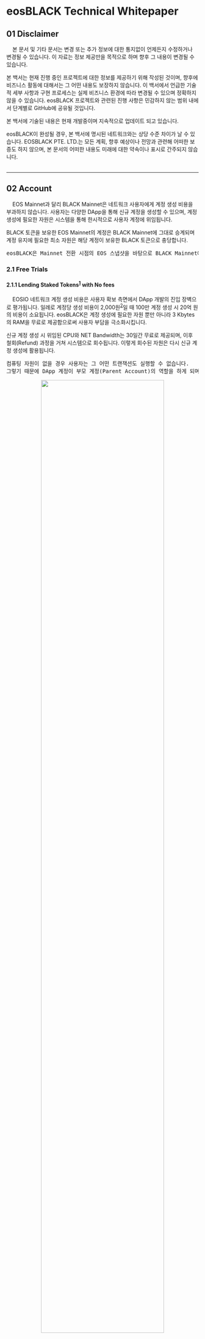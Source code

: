 # eosBLACK Technical Whitepaper

## 01 Disclaimer

&nbsp;&nbsp;&nbsp;&nbsp;본 문서 및 기타 문서는 변경 또는 추가 정보에 대한 통지없이 언제든지 수정하거나 변경될 수 있습니다. 이 자료는 정보 제공만을 목적으로 하며 향후 그 내용이 변경될 수 있습니다.

본 백서는 현재 진행 중인 프로젝트에 대한 정보를 제공하기 위해 작성된 것이며, 향후에 비즈니스 활동에 대해서는 그 어떤 내용도 보장하지 않습니다. 이 백서에서 언급한 기술적 세부 사항과 구현 프로세스는 실제 비즈니스 환경에 따라 변경될 수 있으며 정확하지 않을 수 있습니다. eosBLACK 프로젝트와 관련된  진행 사항은 민감하지 않는 범위 내에서 단계별로 GitHub에 공유될 것입니다.

본 백서에 기술된 내용은 현재 개발중이며 지속적으로 업데이트 되고 있습니다.

eosBLACK이 완성될 경우, 본 백서에 명시된 네트워크와는 상당 수준 차이가 날 수 있습니다. EOSBLACK PTE. LTD.는 모든 계획, 향후 예상이나 전망과 관련해 어떠한 보증도 하지 않으며, 본 문서의 어떠한 내용도 미래에 대한 약속이나 표시로 간주되지 않습니다.
<br>
<br>

***

## 02 Account

&nbsp;&nbsp;&nbsp;&nbsp;EOS Mainnet과 달리 BLACK Mainnet은 네트워크 사용자에게 계정 생성 비용을 부과하지 않습니다. 사용자는 다양한 DApp을 통해 신규 계정을 생성할 수 있으며, 계정 생성에 필요한 자원은 시스템을 통해 한시적으로 사용자 계정에 위임됩니다.

BLACK 토큰을 보유한 EOS Mainnet의 계정은 BLACK Mainnet에 그대로 승계되며 계정 유지에 필요한 최소 자원은 해당 계정이 보유한 BLACK 토큰으로 충당합니다.

<pre>eosBLACK은 Mainnet 전환 시점의 EOS 스냅샷을 바탕으로 BLACK Mainnet에 접근할 수 있는 계정을 발급할 예정입니다.</pre>

### 2.1 Free Trials

#### 2.1.1 Lending Staked Tokens<sup id="a1">[1](#f1)</sup> with No fees

&nbsp;&nbsp;&nbsp;&nbsp;EOSIO 네트워크 계정 생성 비용은 사용자 확보 측면에서 DApp 개발의 진입 장벽으로 평가됩니다. 일례로 계정당 생성 비용이 2,000원<sup id="a2">[2](#f2)</sup>일 때 100만 계정 생성 시 20억 원의 비용이 소요됩니다. eosBLACK은 계정 생성에 필요한 자원 뿐만 아니라 3 Kbytes의 RAM을 무료로 제공함으로써 사용자 부담을 극소화시킵니다.

신규 계정 생성 시 위임된 CPU와 NET Bandwidth는 30일간 무료로 제공되며, 이후 철회(Refund) 과정을 거쳐 시스템으로 회수됩니다. 이렇게 회수된 자원은 다시 신규 계정 생성에 활용됩니다.

<pre>컴퓨팅 자원이 없을 경우 사용자는 그 어떤 트랜잭션도 실행할 수 없습니다.<br>그렇기 때문에 DApp 계정이 부모 계정(Parent Account)의 역할을 하게 되며 신규 계정 생성에 필요한 트랜잭션을 실행합니다.</pre>

<p align="center"><img align="center" src="https://github.com/eosBLACK/Documentation/blob/master/images/account1.png" width=80% height=80% /></p>
<h5><p align="center">Figure 1. Leasing Bandwidth Resources for Creating Account</p></h5><br>

<br>신규 사용자에게 제공되는 컴퓨팅 자원은 다음과 같습니다. 플랫폼의 모든 기능이 구현되기 전까지는 eosBLACK 개발사에 의해 비즈니스 파라미터가 결정될 수 있습니다.

<h5><p align="center">Table 1. Resources for Free Account</p></h5>
<p align="center"><img align="center" src="https://github.com/eosBLACK/Documentation/blob/master/images/account2.png" width=70% height=70% /></p>
<h6><p align="center">* CPU와 NET Bandwidth 수량은 자원 사용 정도에 따라 변경될 수 있음.</p></h6>
<br>

#### 2.1.2 Refund Process

&nbsp;&nbsp;&nbsp;&nbsp;사용자는 가입일 기준 30일 동안 추가 자원 투입없이 계정을 유지할 수 있습니다. 만약 이 기간 동안 추가 스테이크를 하지 않으면 계정 사용이 중지됩니다.
<p align="center"><img align="center" src="https://github.com/eosBLACK/Documentation/blob/master/images/account3.png" width=80% height=80% /></p>
<h5><p align="center">Figure 2. Refund Process</p></h5>
<br>

#### 2.1.3 악의적 계정 생성에 대한 해결 방안

##### 2.1.3.1 By Invitation Only

&nbsp;&nbsp;&nbsp;&nbsp;경쟁 네트워크 혹은 해커에 의한 무한 계정 생성에 따른 시스템 마비 및 계정 점유 이슈를 예방하기 위해 기존 사용자가 신규 사용자를 초대하는 네트워크 가입 방식을 고려합니다. 건강한 네트워크는  무의미한 다수가 만드는 것이 아닙니다. 비록 소수일지라도 활성 사용자(Active User)가 증가하면 네트워크의 성장잠재력도 커집니다.


##### 2.1.3.2 Email Verification

&nbsp;&nbsp;&nbsp;&nbsp;Invitation Code에 따른 계정 생성 방법이 다소 사용자의 접근을 제한한다면 Email Verification은 무분별한 계정 생성을 막을 수 있으면서 누구나 네트워크에 접근할 수 있게 합니다. 계정 생성에 따른 경제적 이득이 없다는 전제 하에, 신규 계정 생성을 위해 매번 새로운 메일 계정을 등록해야 하기 때문에 자동 계정 생성 이슈를 방지할 수 있습니다.

### 2.2 Account Type

&nbsp;&nbsp;&nbsp;&nbsp;eosBLACK 계정은 스테이크 수량을 기준으로 크게 토큰 홀더(Token Holder)와 스테이크홀더(Stakeholder)로 나뉩니다.

<strong><pre><p align="center">Token Holder < Minimum Stake  ≤ Stakeholder</p></pre></strong>

스테이크홀더는 다시 참여자, 서포터, PO, 대표자로 구분됩니다. 참여자는 (대표자가 정한) 최소 토큰을 스테이크한 구성원으로 투표권과 투표보상의 권리를 갖습니다.

<p align="center"><img align="center" src="https://github.com/eosBLACK/Documentation/blob/master/images/account4.png" width=80% height=80% /></p>
<h5><p align="center">Figure 3. User Classification</p></h5><br>
<br>

서포터, Project Owner<sup id="a3">[3](#f3)</sup>, 대표자 후보는 시스템 등록을 통해 해당 자격을 얻을 수 있습니다.  eosBLACK은 네트워크 구성원의 신뢰도를 높이기 위해 담보(collateral) 개념의 스테이킹 기간을 요구하며 권한이 늘어날수록 최소 스테이크 수량과 철회 기간(Refund Duration)<sup id="a4">[4](#f4)</sup>은 늘어납니다.


<h5><p align="center">Table 2. 계정 유형에 따른 최소 스테이크 수량 및 철회기간 예</p></h5>
<p align="center"><img align="center" src="https://github.com/eosBLACK/Documentation/blob/master/images/account5.png" width=70% height=70% /></p>
<h6><p align="center">* 최소 스테이크 수량 및 철회 기간은 대표자 합의에 의해 최적값으로 변경될 수 있음.</p></h6>
<h6><p align="center">* Lock-in Period 에 Vesting Option 구현</p></h6>

<br>

계정 유형에 따른 최소 스테이크 수량 및 철회 기간은 대표자(Active Representative) 합의를 통해 변경될 수 있습니다. 특정 대표자에 의해 새롭게 제안된 파라미터 값은 36시간 동안 대표자 투표를 받게 되며, ⅔+1 이상 동의를 얻으면 예고(豫告) 기간(Notice Period)을 거친 후 시스템에 반영됩니다.

만약 일부 대표자가 기한 내에 의결권을 행사하지 않아 의사결정에 필요한 의결정족수가 충족되지 않으면 차순위 예비 대표자(Inactive Representative)에게 의사결정권이 이양됩니다.

<p align="center"><img align="center" src="https://github.com/eosBLACK/Documentation/blob/master/images/account6.png" width=80% height=70% /></p>
<h5><p align="center">Figure 4.  Representative's Proposal Approval Procedure</p></h5>

<br>

<pre>대표자가 의결권을 행사하지 않을 경우 패널티 점수가 올라가며, 동일한 이벤트가 3회 연속 발생할 경우 7일간 동안 블록 생산에서 제외됩니다.</pre>

<br>

><b id="f1"><sup>1</sup></b> 컴퓨팅 자원 할당을 위해 시스템에 잠긴 비용을 뜻함.[↩](#a1)<br>
<b id="f2"><sup>2</sup></b> eoshub 신규계정 생성 비용 https://eoshub.io/account/create?locale=ko [↩](#a2)<br>
<b id="f3"><sup>3</sup></b> Project Owner의 약자로 주로 분산형 애플리케이션 개발자를 지칭함.[↩](#a3)<br>
<b id="f4"><sup>4</sup></b> 철회 기간은 시스템에 락업된 자원을 철회할 때 계정으로 자원이 복구될 때까지 걸리는 시간을 뜻함.[↩](#a4)<br>

<br>

***

## 03 Resources

### 3.1 RAM 투기 제한 방안 : Limiting Active RAM Usage

&nbsp;&nbsp;&nbsp;&nbsp;eosBLACK 시스템은 RAM 무단점유(RAM Squatting)에 따른 비정상적인 RAM 가격 상승을 막기 위해 Active RAM<sup id="a5">[5](#f5)</sup>을 자동 회수합니다. 이때 RAM 철회 비용은 구매 시점의 가격을 기준으로 하며, 비정상적 RAM 구매에 따른 패널티 적용으로 1%의 거래 수수료가 부과됩니다. Active RAM의 회수량은 미사용 RAM 기준 90%이며, 트리거는 buyram/buyrambytes action과 그 액션으로 획득한 RAM의 50% 이하 사용률입니다.  

<p align="center"><img align="center" src="https://github.com/eosBLACK/Documentation/blob/master/images/resources1.PNG" width=80% height=70% /></p>
<h5><p align="center">Figure 5. Solving RAM Speculation in BLACK</p></h5><br>

EOS Mainnet은 RAM 가격 안정을 도모하기 위해 1 블록당 1KB의 RAM을 추가로 공급하겠다<sup id="a6">[6](#f6)</sup>고 밝힌 바 있지만 실제 네트워크 상의 RAM 수요와 상관 없이 일률적으로 RAM 자원을 늘린다는 점에서 비효율적 방안으로 보입니다.

<strong><pre><p align="center">[1 kbyte/block] x [2 block/sec] x [60 sec/min] x [60 min/hr] x [24hr/day] = 172,800 kbyte</p></pre></strong>

### 3.2 CPU 가격 안정: ① 스테이킹 사용 이원화

&nbsp;&nbsp;&nbsp;&nbsp;eosBLACK은 자원 활용의 효율성을 높이기 위해 CPU와 NET Bandwidth 자원 사용을 위한 스테이킹과 투표를 위한 스테이킹을 분리시키고자 합니다. 실제 상당량의 자원이 투표에 사용되지만 네트워크 자원으로는 활용되고 있지 않습니다. EOS Mainnet과 달리 eosBLACK은 투표에 따른 인센티브를 제공하기 때문에 자원 할당과 무관하게 투표에 자발적으로 참여하는 토큰 홀더들이 많을 것으로 봅니다. 

### 3.3 CPU 가격 안정: ② 커뮤니티를 통한 선별적 DApp 수용

&nbsp;&nbsp;&nbsp;&nbsp;pokereosgame-resolvebet, betdiceadmin-reveal2 등의 Contract으로 인한 Inline Action이 기하급수적으로 증가하면서 CPU 자원 가격과 가용성이 문제화되고 있습니다. Daniel Larimer는 애플리케이션 수준에서의 코드 최적화로 불필요한 CPU 소비를 줄일 수 있다고 미디엄을 통해 밝힌 바 있지만 개별 네트워크 참여자에게 코드 최적화를 강제할 만한 수단이 없기 때문에 사실상 문제 해결 방법으로 보이지 않습니다. 또한 DApp 홍보하기 위해 악의적으로 대량 트랜잭션을 발생시키는 자전거래의 정황이 포착되기도 했습니다. eosBLACK은 커뮤니티 구성원을 통해 체인 위에서 구동할 DApp을 선정하기 때문에 무의미한 트랜잭션을 유발하는 DApp을 원천적으로 차단할 수 있고, 이로 인한 CPU 가격 상승을 예방할 수 있습니다.

<br>

><b id="f5"><sup>5</sup></b> 미사용 RAM[↩](#a5)<br>
<b id="f6"><sup>6</sup></b> 무제한적 RAM 공급 모델[↩](#a6)<br>

<br>
<br>

***

## 04 Voting

### 4.1 대표자 투표: Stake-Weighted Approval Votes
&nbsp;&nbsp;&nbsp;&nbsp;스테이크홀더는 각자가 보유한 BLACK 수량에 비례하여 보팅 파워(Voting Power)<sup id="a8">[8](#f8)</sup>을 행사할 수 있습니다. EOS Mainnet과 동일하게 계정당 최대 30번 투표를 할 수 있고, 철회 역시 가능합니다. BLACK Mainnet에서 보팅 파워는 EOS Mainnet과 크게는 유사하나 Contribute Time<sup id="a9">[9](#f9)</sup>과 투표 계정수에 따른 보팅 파워 균등 분할 원칙이 적용됩니다.

#### 4.1.1 보팅 파워(Voting Power) 계산
##### 4.1.1.1 Contribute Time
&nbsp;&nbsp;&nbsp;&nbsp;eosBLACK은 네트워크 충성도를 보팅 파워에 반영하고자 스테이크 유지 기간(Contribute Time)을 보팅 파워 산출 시 다음과 같이 반영합니다.

<p align="center"><img align="center" src="https://github.com/eosBLACK/Documentation/blob/master/images/voting1.PNG" width=80% height=80% /></p>
<br>

보팅 파워는 보팅 파워로 전환되지 않은 스테이크를 기준으로 매일 10%<sup id="a10">[10](#f10)</sup>씩 증가합니다. 예를 들어, 1,000 BLACK을 20일 간 스테이크한 계정은 5,000 BLACK을 하루 동안 스테이크한 계정보다 보팅 파워가 2배 가량 높습니다.

<br>

<h5><p align="center">Table 3. 스테이크 수량과 기간에 따른 해당 일자의 Voting Power 비교</p></h5>
<p align="center"><img align="center" src="https://github.com/eosBLACK/Documentation/blob/master/images/voting2.PNG" width=70% height=70% /></p>

<br>

일 단위로 계산된 보팅 파워는 시간이 지남에 따라 누적 합산되며 그 내용은 다음과 같습니다.

<p align="center"><img align="center" src="https://github.com/eosBLACK/Documentation/blob/master/images/voting3.PNG" width=80% height=80% /></p>
<h5><p align="center">Figure 6. Voting Power(10% Upgraded from Staked Tokens per Day)</p></h5><br>

##### 4.1.1.2 투표 계정 수에 따른 보팅 파워 균등 분할

&nbsp;&nbsp;&nbsp;&nbsp;eosBLACK은 다수의 BLACK을 보유한 계정이 일부 대표자를 지지함으로써 발생할 수 있는 네트워크의 무결성을 높이고 담합 가능성을 줄이기 위해 보팅 파워 산출 시 투표 계정 수에 따라 보팅 파워를 균등 분할 원칙을 적용합니다. 그 계산은 다음과 같습니다.

<br>

<p align="center"><img align="center" src="https://github.com/eosBLACK/Documentation/blob/master/images/voting4.PNG" width=80% height=80% /></p>

<br>

### 4.2 프로젝트 선정 투표(Voting Projects of This Phase)
&nbsp;&nbsp;&nbsp;&nbsp;eosBLACK은 기초 자금과 인플레이션 등을 통해 마련한 예산을 바탕으로 (eosBLACK 생태계를 이끌) 전도유망한 DApp 개발 프로젝트를 지원합니다. 우리는 더 많은 구성원의 의견을 반영하고 특정 프로젝트에 특혜가 쏠리는 것을 막기 위해 다음과 같은 방법을 적용합니다.

#### 4.2.1 프로젝트 투표: 혼합 증명(Proof of Mixed)
&nbsp;&nbsp;&nbsp;&nbsp;eosBLACK은 프로젝트 선정 과정에 혼합 증명을 사용함으로써 DPoS가 갖는 현실적 한계, 즉 소수에 의한 담합, 부당 공동행위 등을 제거합니다. 여기서 말하는 혼합 증명이란 의사결정 과정에 PoA(Proof of Approval)와 PoS(Proof of Stake)를 순차적으로 반영함을 뜻합니다. 

제안 풀(Proposal Pool)에 등록된 프로젝트는 일정 기간 스테이크홀더의 지지(Approval)를 얻어 대표자 투표에 회부됩니다. 이때 리스팅되는 프로젝트는 전체 투표(Public Voting) 지지 결과를 바탕으로 예산 범위 내에서 선정이 됩니다.  

대표자는 지정 기간 내에 프로젝트 선정 투표에 참여해야 하며, 기한 내에 의결정족수가 확보되지 않으 차순위 예비 대표자에게 투표권이 주어집니다. 

투표 효력은 ⅔+1 이상 찬성(⅔ Supermajority) 시 발생하며 선정된 프로젝트는 각각의 로드맵에 따라 인적/물적 지원을 받게 됩니다.

<p align="center"><img align="center" src="https://github.com/eosBLACK/Documentation/blob/master/images/voting5.PNG" width=80% height=80% /></p>
<h5><p align="center">Figure 7. Project Voting</p></h5><br>

#### 4.2.2 Score(aka Range) Voting
&nbsp;&nbsp;&nbsp;&nbsp;전체 투표 시 Approval voting의 찬성표를 집계하는 것에만 그치지 않고 프로젝트에 점수를 부여하는 방식으로 프로젝트에 대한 구성원들의 가치 척도(Measure of Value)를 보다 세분화하고자 합니다. 프리젠테이션 기간 중 집계되는 점수(Score)는 프로젝트 노출 순서에 영향을 줄 수 있습니다. 프리젠테이션 기간이 종료되면 PoA 기준으로 프로젝트를 선발하고, 동점이 나올 경우 점수를 활용합니다. 이 점수는 대표자 투표 시 의사결정의 지표로 사용될 수 있습니다. 만약 찬성표와 점수가 동일한 경우가 발생할 경우에는 비용 대비 성과 관점에서 더 낮은 예산의 프로젝트를 선정합니다.

<h5><p align="center">Table 4. Aka Range Voting</p></h5>
<p align="center"><img align="center" src="https://github.com/eosBLACK/Documentation/blob/master/images/voting6.PNG" width=70% height=70% /></p>

<br>

><b id="f8"><sup>8</sup></b> 보팅 파워는 계정이 보유한 Staked Token의 양과 비례함. [↩](#a8)<br>
<b id="f9"><sup>9</sup></b> 계정을 유지한 총 기간을 뜻하며 ‘사용자 충성도(User Loyalty)’로 간주함. [↩](#a9)<br>
<b id="f10"><sup>10</sup></b> 10%의 수치는 대표자 합의에 따라 달라질 수 있음. [↩](#a10)<br>

<br>
<br>

***

## 05 Entities
### 5.1 대표자(Representative)

&nbsp;&nbsp;&nbsp;&nbsp;전체 투표(Public Voting: Stake-Weighted Approval Votes) 결과 상위 21위에 오른 대표자는 매 라운드마다 ⅔+1의 합의 알고리즘(Consensus Algorithm)을 사용하여 새로운 블록을 생성합니다. 대표자는 모든 네트워크 매개 변수를 수정할 수 있는 권한을 가집니다.

대표자는 21명의 활성 대표자(Producing Nodes)와 30명의 예비 대표자(Non-producing Nodes)로 구성됩니다. 블록의 유효성 검사를 하는 노드가 21개 뿐이라는 EOS 네트워크상의 설계 결함을 보완하기 위해 대표자 합의를 통해 대표 노드(Master Node, Producing Node)를 최대 51개까지 늘릴 수 있습니다.

블록 생산에 참여하는 대표자는 각 라운드마다 Round-robin Scheduling 방식<sup id="a11">[11](#f11)</sup>으로 선정됩니다.

대표자 후보(Candidates)가 되려면 정해진 수량 만큼 BLACK을 스테이킹해야 하며, 이 과정에서 투표  시스템에 락업된 BLACK은 철회 요청 시 일정 기간 동안 시스템에 묶인 뒤 환불 처리됩니다.

#### 5.1.1 DPoS(Delegated Proof-of-Stake) + BFT(Byzantine Fault Tolerance)

&nbsp;&nbsp;&nbsp;&nbsp;POW (Proof Of Work) 및 POS (Proof Of Stake) 합의 메커니즘은 높은 수준의 트랜잭션 요구를 빠르게 처리할 수 없습니다. DPOS + BFT 합의 메커니즘은 사용자 경험과 분산 시스템 모두를 충족시키는 솔루션으로 이미 Steem과 Bitshares를 통해 검증된 바 있습니다.  이 메커니즘을 사용하면 사이드체인 혹은 샤딩 처리 매커니즘 없이도 초당 수천 건의 트랜잭션을 처리할 수 있습니다.

<p align="center"><img align="center" src="https://github.com/eosBLACK/Documentation/blob/master/images/entities1.PNG" width=80% height=80% /></p>
<h5><p align="center">Figure 8. Block Producer</p></h5><br>

#### 5.1.2 Hardware Requirements

-  최소 8 코어 CPU
-  최소 32 GB RAM
-  100Mbps의 인터넷 연결 속도를 제공하는 고정 IP
-  SSD Storage

#### 5.1.3 자격 상실

&nbsp;&nbsp;&nbsp;&nbsp;대표자는 다음의 사항으로 인해 그 자격을 잃을 수 있습니다.

-  참여자 지지 철회: 참여자는 자신의 투표를 철회하여 다른 후보 또는 대표자에게 투표를 행사할 수 있습니다. 
-  대표자 해임 투표 통과:  대표자가 생태계 유지에 심각한 피해를 입혔다고 판단될 경우 대표자들은 해당 대표자의 해임을 투표로 결정할 수 있습니다. 해당 대표자를 제외, 예비 대표자 포함 대표자 투표에서 ⅔+1 이상의 해임 찬성이 있을 경우
-  최소 스테이킹 수량 조건 미충족: 대표자는 최소 N개<sup id="a12">[12](#f12)</sup> 이상의 스테이킹 수량을 임기 기간 중 항상 유지해야 합니다. 최소 스테이킹 수량 미만으로 떨어질 경우 대표자 자격을 상실합니다.

### 5.2 서포터(Supporter: Co-worker)
#### 5.2.1 자격

&nbsp;&nbsp;&nbsp;&nbsp;BLACK 토큰 홀더라면 누구나 스테이킹과 등록을 통해서 서포터 지위를 획득할 수 있습니다.
서포터 등록이 완료되면 자동으로 서포터 풀(Supporter’s Pool)에 등록됩니다.

서포터는 크립토 팩토리에서 개발되는 DApp 프로젝트에 참여할 수 있으며, 그에 대한 보상을 받습니다. 이는 EOS Mainnet의 Work Proposal과 유사하며 서포터는 지속적 프로젝트 참여와 평판 관리를 통해 더 높은 보상을 획득할 수 있습니다. 이들의 참여는 스마트 컨트랙트에 의해 관리되고 그에 따른 보상이 집행됩니다.

<p align="center"><img align="center" src="https://github.com/eosBLACK/Documentation/blob/master/images/entities2.PNG" width=80% height=80% /></p>
<h5><p align="center">Figure 9. Supporter’s Role</p></h5><br>

토큰 홀더는 서포터 등록 시 다음 사항을 등록해야 합니다.

<br>

<p align="center"><img align="center" src="https://github.com/eosBLACK/Documentation/blob/master/images/entities3.PNG" width=80% height=80% /></p>

<br>

### 5.3 Advisory Board
#### 5.3.1 Advisory Board 구성

&nbsp;&nbsp;&nbsp;&nbsp;Advisory Board(이하 고문)의 구성원은 전체 투표를 통해 선출되며, 업무의 연속성을 보장하기 위해 심각한 도덕적 해이를 일으키지 않는 한 1년간의 임기를 보장 받습니다. 

- 연임 가능
- 후보 출마 시 일정 수량의 BLACK이 청구될 수 있음.

임기 내에 일부 고문이 신의성실의 원칙을 다하지 않아 대표자 투표에 의해 그 자격을 잃게 되면 당해년도 고문 투표 지지율을 바탕으로 새 고문 후보를 선임합니다. 만약 그 후보가 고문 제안을 받아들이면, 잔여 임기 동안 고문으로서 활동하게 됩니다.

고문 투표는 매 라운드마다 계상되는 대표자 투와 달리 당해년도 투표가 만료된 시점부터는 투표 철회가 불가능합니다.

<pre>고문 활동에 대한 보상은 서포터 보상의 일종으로 대표자에 의해 그 수량이 결정됩니다.</pre>

#### 5.3.2 고문의 주요 역할

- 프로젝트 예산 결정
- 프로젝트 제안 심의
- 비즈니스 파라미터 제안

<br>

><b id="f11"><sup>11</sup></b> 모든 순서가 차례대로 지속되고, 마지막 순서가 끝나면 다시 첫 번째 것이 기회를 얻는 방식. [↩](#a11)<br>
<b id="f12"><sup>12</sup></b> 기본 수량은 대표자 합의에 따라 변경될 수 있으나 기본 수량은 “Table 2. 계정 유형에 따른 최소 스테이크 수량 및 철회 기간”을 기준으로 함. [↩](#a12)<br>

<br>
<br>

***
## 06 Incentives

&nbsp;&nbsp;&nbsp;&nbsp;eosBLACK은 생태계의 가치 및 활용성을 확대하기 위해 새로운 아이디어 및 프로젝트들을 지원하며, 생태계 구성원들이 그 혁신의 과정에 직접 참여할 수 있도록 인센티브를 지급합니다. 인센티브는 크게 

-  네크워크 노드 유지를 위한 블록생산 보상, 
-  네트워크 성장을 위한 서포터 활동 보상, 
-  탈중앙화의 가치를 제고할 수 있는 투표 보상

으로 구성됩니다.

<p align="center"><img align="center" src="https://github.com/eosBLACK/Documentation/blob/master/images/incentives1.PNG" width=80% height=80% /></p>
<h5><p align="center">Figure 10. Incentives</p></h5><br>

### 6.1 Block Producer Rewards
#### 6.1.1 가중 라운드 로빈(Weighted Round Robin: WRR) 방식

&nbsp;&nbsp;&nbsp;&nbsp;Round-robin 로드 밸런싱은 클라이언트 요청을 서버 그룹 전체에 ‘차례로’ 할당하는 방법이라면 Weighted Round Robin 로드 밸런싱은 ‘특정 기준(가중치)’에 따라 클라이언트 요청을 각 대표 노드에 할당하는 방법입니다. 

'가중치'라는 속성을 사용하여 블록생 요청이 가중치에 비례하여 노드에 할당되는 방법을 통해 대표자 간 블록생성 보상을 조절하여 대표자들이 보다 책임감 있게 노드를 유지하고 관리할 수 있게 유도하고자 합니다.

예를 들어 클러스터에 두 개의 노드가 있고 관리자가 노드A에 가중치 100을, 노드B에 가중치 400을 할당했다고 가정하면 100개의 요청 중 20개는 노드 A로 가고 80개는 노드 B로 가게 됩니다. 가중 라운드 로빈 방식은 패널티 받은 노드에 적용함으로써 사전에 발생 가능한 문제를 차단하는 기제로 사용될 수 있습니다.

### 6.2 Supporter Ranking Rewards

&nbsp;&nbsp;&nbsp;&nbsp;eosBLACK은 커뮤니티의 성장을 견인하는 서포터들의 인센티브 지급을 위해 다음과 같은 기준을 사용합니다.

#### 6.2.1 활동 보상

&nbsp;&nbsp;&nbsp;&nbsp;서포터는 신규  팔로워 수, 글 추천 수 등을 바탕으로 점수를 얻게 됩니다. 이 점수(50%)는 서포터 랭킹 시스템의 지지율(50%)과 합산되어 인센티브 할당의 기준이 됩니다. 보상은 주 단위로 산정되며, 지급 기준 또한 주 단위로 할당됩니다. 보상은 클레임 요청 시 지급됩니다.


<br>

<p align="center"><img align="center" src="https://github.com/eosBLACK/Documentation/blob/master/images/incentives2.PNG" width=80% height=80% /></p>

<br>

#### 6.2.2 지지율 보상

&nbsp;&nbsp;&nbsp;&nbsp;서포터 랭킹 보상은 투표율(Votes Proportion)을 근거로 계산되며, 그 산식은 다음과 같습니다.

<strong><pre><p align="center">서포터 보상 = 총 주 보상 × (last_supporter_vote_weight ÷ 전체 last_vote_weight)</p></pre></strong>

1%의 임계치(Qualifying Threshold)가 존재하며 그 이하는 보상 대상에서 제외됩니다. 투표율 산정 방식은 대표자 투표와 동일하며 계정당 최대 10개의 계정에 투표할 수 있습니다.

### 6.3 기여 기반 Airdrop : 투표 보상(Voting Rewards)

&nbsp;&nbsp;&nbsp;&nbsp;투표 보상은 계정당 스테이크 자원(Staked Coins)을 기준으로 할당되며, 그 산식은 다음과 같습니다.

<strong><pre><p align="center">투표 보상 = 총 에어드랍 수량 × (last_vote_weight ÷ 전체 last_vote_weight)</p></pre></strong>

투표 보상에서 투표는 대표자 투표와 프로젝트 투표를 말하며, 에어드랍을 받기 위해서는 두 가지 유형의 투표에 모두 참여해야 합니다. 

PO는 프로젝트 토큰 할당 계획에 따라 에어드랍을 실시해야 하며, 이중 80%는 전체 투표자를 대상으로 지급되고, 나머지 20%는 해당 프로젝트에 투표한 구성원에게 지분율에 따라 지급됩니다.

<br>

<p align="center"><img align="center" src="https://github.com/eosBLACK/Documentation/blob/master/images/incentives3.PNG" width=80% height=80% /></p>
<h5><p align="center">Figure 11. Voting Rewards</p></h5><br>

<br>

#### 6.3.1 DApp 토큰 지급 방법: Skyhook

&nbsp;&nbsp;&nbsp;&nbsp;크립토 팩토리(Crypto Factory)에서 발행된 토큰은 스카이훅(Skyhook) 방식으로 지급되며, 기한 내에 사용자로부터 지급 요청(Claim)이 없을 경우 기 지급된 토큰은 에어그랩(Airgrab)과 달리 전량 회수됩니다. 또한 사용자(Receiver)들은 새로운 토큰 정보를 저장하기 위해 소량의 RAM 자원(약 240 bytes)을 제공해야 합니다.

<br>

<p align="center"><img align="center" src="https://github.com/eosBLACK/Documentation/blob/master/images/incentives4.PNG" width=80% height=80% /></p>
<h5><p align="center">Figure 12. Airdrop: Skyhook</p></h5><br>

<br>
